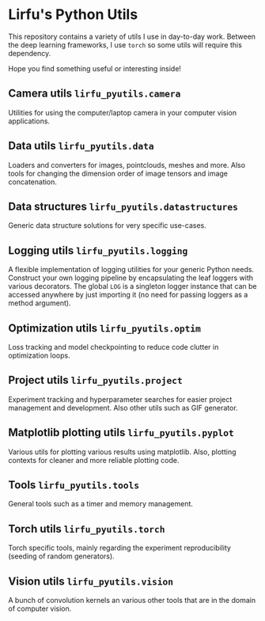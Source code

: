 # Lirfu's Python Utils
This repository contains a variety of utils I use in day-to-day work. Between the deep learning frameworks, I use `torch` so some utils will require this dependency.

Hope you find something useful or interesting inside!

## Camera utils `lirfu_pyutils.camera`
Utilities for using the computer/laptop camera in your computer vision applications.

## Data utils `lirfu_pyutils.data`
Loaders and converters for images, pointclouds, meshes and more. Also tools for changing the dimension order of image tensors and image concatenation.

## Data structures `lirfu_pyutils.datastructures`
Generic data structure solutions for very specific use-cases.

## Logging utils `lirfu_pyutils.logging`
A flexible implementation of logging utilities for your generic Python needs. Construct your own logging pipeline by encapsulating the leaf loggers with various decorators. The global `LOG` is a singleton logger instance that can be accessed anywhere by just importing it (no need for passing loggers as a method argument).

## Optimization utils `lirfu_pyutils.optim`
Loss tracking and model checkpointing to reduce code clutter in optimization loops.

## Project utils `lirfu_pyutils.project`
Experiment tracking and hyperparameter searches for easier project management and development. Also other utils such as GIF generator.

## Matplotlib plotting utils `lirfu_pyutils.pyplot`
Various utils for plotting various results using matplotlib. Also, plotting contexts for cleaner and more reliable plotting code.

## Tools `lirfu_pyutils.tools`
General tools such as a timer and memory management.

## Torch utils `lirfu_pyutils.torch`
Torch specific tools, mainly regarding the experiment reproducibility (seeding of random generators).

## Vision utils `lirfu_pyutils.vision`
A bunch of convolution kernels an various other tools that are in the domain of computer vision.